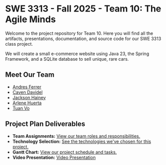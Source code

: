 # SWE 3313 - Fall 2025 - Team 10: The Agile Minds

Welcome to the project repository for Team 10. Here you will find all the artifacts, presentations, documentation, and source code for our SWE 3313 class project.

We will create a small e-commerce website using Java 23, the Spring Framework, and a SQLite database to sell unique, rare cars.


## Meet Our Team

* [Andres Ferrer](./project-plan/resumes/Andres-Ferrer-Resume.md)
* [Caven Davidel](./project-plan/resumes/Caven-Davidek-Resume.md)
* [Jackson Hainey](./project-plan/resumes/Jackson-Hainey-Resume.md)
* [Arlene Huerta](./project-plan/resumes/Arlene-Huerta-Resume.md)
* [Tuan Vo](./project-plan/resumes/Tuan-Vo-Resume.md)


## Project Plan Deliverables

* **Team Assignments:** [View our team roles and responsibilities.](./project-plan/team-assignments/README.md)
* **Technology Selection:** [See the technologies we've chosen for this project.](./project-plan/technology-selection/README.md)
* **Gantt Chart:** [View our project schedule and tasks.](./project-plan/README.md)
* **Video Presentation:** [Video Presentation](https://www.loom.com/share/2b2194d1b39145f8bac935143790e86a?sid=ee9ea5a3-abbe-4631-9919-6e430e69c967)
